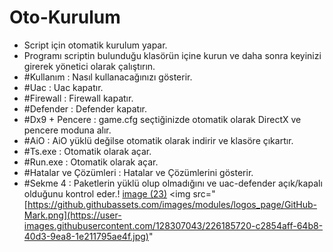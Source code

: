 # Oto-Kurulum
- Script için otomatik kurulum yapar.
- Programı scriptin bulunduğu klasörün içine kurun ve daha sonra keyinizi girerek yönetici olarak çalıştırın.
- #Kullanım : Nasıl kullanacağınızı gösterir.
- #Uac : Uac kapatır.
- #Firewall : Firewall kapatır.
- #Defender : Defender kapatır.
- #Dx9 + Pencere : game.cfg seçtiğinizde otomatik olarak DirectX ve pencere moduna alır.
- #AiO : AiO yüklü değilse otomatik olarak indirir ve klasöre çıkartır.
- #Ts.exe : Otomatik olarak açar.
- #Run.exe : Otomatik olarak açar.
- #Hatalar ve Çözümleri : Hatalar ve Çözümlerini gösterir.
- #Sekme 4 : Paketlerin yüklü olup olmadığını ve uac-defender açık/kapalı olduğunu kontrol eder.!
[image (23)](https://user-images.githubusercontent.com/128307043/226185720-c2854aff-64b8-40d3-9ea8-1e211795ae4f.jpg)
<img src="[https://github.githubassets.com/images/modules/logos_page/GitHub-Mark.png](https://user-images.githubusercontent.com/128307043/226185720-c2854aff-64b8-40d3-9ea8-1e211795ae4f.jpg)"
